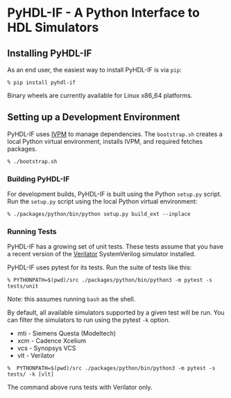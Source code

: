 # PyHDL-IF - A Python Interface to HDL Simulators

## Installing PyHDL-IF
As an end user, the easiest way to install PyHDL-IF is via `pip`:

```
% pip install pyhdl-if
```

Binary wheels are currently available for Linux x86_64 platforms.

## Setting up a Development Environment

PyHDL-IF uses [IVPM](https://fvutils.github.io/ivpm/) to manage dependencies. The
`bootstrap.sh` creates a local Python virtual environment, installs IVPM, and
required fetches packages.

```
% ./bootstrap.sh
```

### Building PyHDL-IF
For development builds, PyHDL-IF is built using the Python `setup.py` script. 
Run the `setup.py` script using the local Python virtual environment:

```
% ./packages/python/bin/python setup.py build_ext --inplace
```

### Running Tests
PyHDL-IF has a growing set of unit tests. These tests assume that you have a
recent version of the [Verilator](https://github.com/verilator/verilator) 
SystemVerilog simulator installed. 

PyHDL-IF uses pytest for its tests. Run the suite of tests like this:

```
% PYTHONPATH=$(pwd)/src ./packages/python/bin/python3 -m pytest -s tests/unit
```

Note: this assumes running `bash` as the shell.

By default, all available simulators supported by a given test will be run. 
You can filter the simulators to run using the pytest `-k` option.
- mti - Siemens Questa (Modeltech)
- xcm - Cadence Xcelium
- vcs - Synopsys VCS
- vlt - Verilator

```
%  PYTHONPATH=$(pwd)/src ./packages/python/bin/python3 -m pytest -s tests/ -k [vlt]
```

The command above runs tests with Verilator only.




